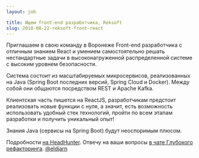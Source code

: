 ```yaml
---
layout: job

title: Ищем front-end разработчика, Reksoft
slug: 2018-08-22-reksoft-front-react
---
```


[hh]:https://voronezh.hh.ru/vacancy/27206165
[chat]:tg://resolve?domain=deeprefactoring

Приглашаем в свою команду в Воронеже Front-end разработчика с отличным знанием React
и умением самостоятельно решать нестандартные задачи в высоконагруженной распределенной системе с высоким уровнем безопасности.

Система состоит из масштабируемых микросервисов, реализованных на Java (Spring Boot последних версий, Spring Cloud и Docker).
Между собой они общаются посредством REST и Apache Kafka.

Клиентская часть пишется на ReactJS, разработчикам предстоит реализовать новые функции с нуля, а значит,
есть возможность использовать удобный стек технологий, пройти по всем этапам разработки и получить уникальный опыт!

Знания Java (сервисы на Spring Boot) будут неоспоримым плюсом.

Подробности [на HeadHunter][hh].
Отвечу на ваши вопросы [в чате Глубокого рефакторинга][chat].
[@eldjarn](/speakers/maxim-popravko)
